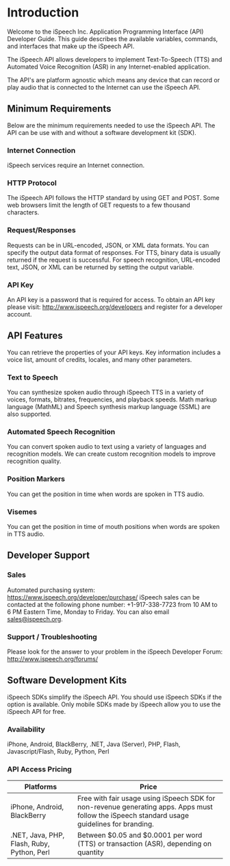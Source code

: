 # Introduction

Welcome to the iSpeech Inc. Application Programming Interface (API) Developer Guide.  This guide describes the available variables, commands, and interfaces that make up the iSpeech API.

The iSpeech API allows developers to implement Text-To-Speech (TTS) and Automated Voice Recognition (ASR) in any Internet-enabled application.

The API's are platform agnostic which means any device that can record or play audio that is connected to the Internet can use the iSpeech API.

## Minimum Requirements

Below are the minimum requirements needed to use the iSpeech API.  The API can be use with and without a software development kit (SDK).

### Internet Connection

iSpeech services require an Internet connection.

### HTTP Protocol

The iSpeech API follows the HTTP standard by using GET and POST.  Some web browsers limit the length of GET requests to a few thousand characters.

### Request/Responses

Requests can be in URL-encoded, JSON, or XML data formats.  You can specify the output data format of responses.  For TTS, binary data is usually returned if the request is successful.  For speech recognition, URL-encoded text, JSON, or XML can be returned by setting the output variable.

### API Key

An API key is a password that is required for access.  To obtain an API key please visit: http://www.ispeech.org/developers and register for a developer account.

## API Features

You can retrieve the properties of your API keys.  Key information includes a voice list, amount of credits, locales, and many other parameters.

### Text to Speech

You can synthesize spoken audio through iSpeech TTS in a variety of voices, formats, bitrates, frequencies, and playback speeds.  Math markup language (MathML) and Speech synthesis markup language (SSML) are also supported.

### Automated Speech Recognition

You can convert spoken audio to text using a variety of languages and recognition models.  We can create custom recognition models to improve recognition quality.

### Position Markers

You can get the position in time when words are spoken in TTS audio.

### Visemes

You can get the position in time of mouth positions when words are spoken in TTS audio.

## Developer Support

### Sales

Automated purchasing system: https://www.ispeech.org/developer/purchase/
iSpeech sales can be contacted at the following phone number: +1-917-338-7723 from 10 AM to 6 PM Eastern Time, Monday to Friday.  You can also email sales@ispeech.org.

### Support / Troubleshooting

Please look for the answer to your problem in the iSpeech Developer Forum: http://www.ispeech.org/forums/

## Software Development Kits

iSpeech SDKs simplify the iSpeech API.  You should use iSpeech SDKs if the option is available.  Only mobile SDKs made by iSpeech allow you to use the iSpeech API for free.

### Availability

iPhone, Android, BlackBerry, .NET, Java (Server), PHP, Flash, Javascript/Flash, Ruby, Python, Perl

### API Access Pricing

Platforms | Price
---------- | -------
iPhone, Android, BlackBerry | Free with fair usage using iSpeech SDK for non-revenue generating apps.  Apps must follow the iSpeech standard usage guidelines for branding.
.NET, Java, PHP, Flash, Ruby, Python, Perl | Between $0.05 and $0.0001 per word (TTS) or transaction (ASR), depending on quantity